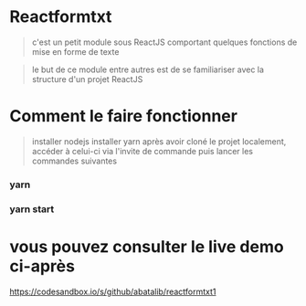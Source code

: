 # Reactformtxt
> c'est un petit module sous ReactJS comportant quelques fonctions de mise en forme de texte

> le but de ce module entre autres est de se familiariser avec la structure d'un projet ReactJS

# Comment le faire fonctionner
> installer nodejs
> installer yarn
> après avoir cloné le projet localement, accéder à celui-ci via l'invite de commande puis
> lancer les commandes suivantes
### yarn
### yarn start

# vous pouvez consulter le live demo ci-après
 https://codesandbox.io/s/github/abatalib/reactformtxt1
